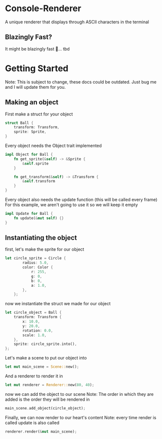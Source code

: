 # Console-Renderer
A unique renderer that displays through ASCII characters in the terminal
## Blazingly Fast?
It might be blazingly fast 🚀... tbd
# Getting Started
Note: This is subject to change, these docs could be outdated. Just bug me and I will update them for you.
## Making an object
First make a struct for your object
``` rust
struct Ball {
    transform: Transform,
    sprite: Sprite,
}
```
Every object needs the Object trait implemented
``` rust
impl Object for Ball {
    fn get_sprite(&self) -> &Sprite {
        &self.sprite
    }

    fn get_transform(&self) -> &Transform {
        &self.transform
    }
}
```
Every object also needs the update function (this will be called every frame)
For this example, we aren't going to use it so we will keep it empty
``` rust
impl Update for Ball {
    fn update(&mut self) {}
}
```
## Instantiating the object
first, let's make the sprite for our object
``` rust
let circle_sprite = Circle {
        radius: 5.0,
        color: Color {
            r: 255,
            g: 0,
            b: 0,
            a: 1.0,
        },
    };
```
now we instantiate the struct we made for our object
``` rust
let circle_object = Ball {
    transform: Transform {
        x: 10.0,
        y: 20.0,
        rotation: 0.0,
        scale: 1.0,
    },
    sprite: circle_sprite.into(),
};
```
Let's make a scene to put our object into
``` rust
let mut main_scene = Scene::new();
```
And a renderer to render it in
``` rust
let mut renderer = Renderer::new(80, 40);
```
now we can add the object to our scene
Note: The order in which they are added is the order they will be rendered in
``` rust
main_scene.add_object(circle_object);
```
Finally, we can now render to our heart's content 
Note: every time render is called update is also called
``` rust
renderer.render(&mut main_scene);
```


